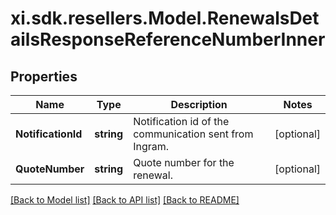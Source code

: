 # xi.sdk.resellers.Model.RenewalsDetailsResponseReferenceNumberInner

## Properties

Name | Type | Description | Notes
------------ | ------------- | ------------- | -------------
**NotificationId** | **string** | Notification id of the communication sent from Ingram. | [optional] 
**QuoteNumber** | **string** | Quote number for the renewal. | [optional] 

[[Back to Model list]](../README.md#documentation-for-models) [[Back to API list]](../README.md#documentation-for-api-endpoints) [[Back to README]](../README.md)

